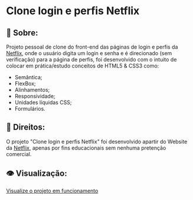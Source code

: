 # Clone login e perfis Netflix
## :book: Sobre:
Projeto pessoal de clone do front-end das páginas de login e perfis da <a href="https://www.netflix.com/browse">Netflix</a>, onde o usuário digita um login e senha e é direcionado (sem verificação) para a página de perfis, foi desenvolvido com o intuito de colocar em prática/estudo conceitos de HTML5 & CSS3 como:
 - Semântica;
 - FlexBox;
 - Alinhamentos;
 - Responsividade;
 - Unidades líquidas CSS;
 - Formulários.
## :memo: Direitos:
O projeto "Clone login e perfis Netflix" foi desenvolvido apartir do Website da <a href="https://www.netflix.com/browse">Netflix</a>, apenas por fins educacionais sem nenhuma pretenção comercial.
## :eye: Visualização:
<a href="https://rafaellbecom.github.io/logineperfil-netflix/">Visualize o projeto em funcionamento</a>
